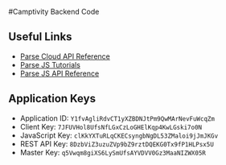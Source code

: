 #Camptivity Backend Code

## Useful Links

* [Parse Cloud API Reference](https://www.parse.com/docs/cloud_code_guide)
* [Parse JS Tutorials](https://parse.com/docs/js_guide)
* [Parse JS API Reference](http://parse.com/docs/js/)

## Application Keys
* Application ID: `Y1fvAgliRdvCT1yXZBDNJtPm9QwMArNevFuWcqZm`
* Client Key: `7JFUVHol8UfsNfLGxCzLoGHElKqp4KwLGski7o0N`
* JavaScript Key: `clKkYXTuRLqCKECsyngbNgDL53ZMaloi9jJmJKGv`
* REST API Key: `8DzbViZ3uzuZVp9bZ9rztDQEKG0Tx9fP1HLPsx5U`
* Master Key: `q5Vwqm8giXS6LySmUfsAYVDVV0Gz3MaaNIZWX05R`